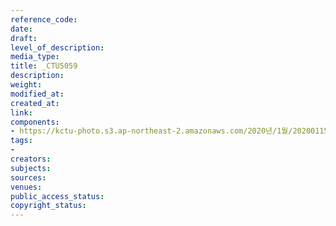 ```yaml
---
reference_code: 
date: 
draft: 
level_of_description: 
media_type: 
title: _CTU5059
description: 
weight: 
modified_at: 
created_at: 
link: 
components:
- https://kctu-photo.s3.ap-northeast-2.amazonaws.com/2020년/1월/20200115_노동개악+분쇄!+노조+할+권리+쟁취!+영남대의료원+투쟁+승리!+민주노총+결의대회/_CTU5059.jpg
tags:
- 
creators: 
subjects: 
sources: 
venues: 
public_access_status: 
copyright_status: 
---
```

